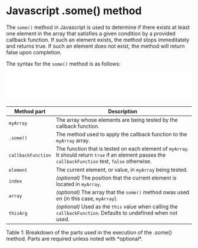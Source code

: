 # Javascript .some() method

The `some()` method in Javascript is used to determine if there exists at least one element in the array that satisfies a given condition by a provided callback function. If such an element exists, the method stops immeditately and returns true.  If such an element does not exist, the method will return false upon completion.

The syntax for the `some()` method is as follows:

![Syntax of the Javascript some method](./images/javascript-img/some-method-syntax.svg)

| Method part | Description                                                            |
| ----------- | ---------------------------------------------------------------------- |
| `myArray`   | The array whose elements are being tested by the callback function.    |
| `.some()`   | The method used to apply the callback function to the `myArray` array. |
| `callbackFunction` | The function that is tested on each element of `myArray`. It should return `true` if an element passes the `callbackFunction` test, `false` otherwise. |
| `element`   | The current element, or value, in `myArray` being tested. |
| `index`     | *(optional)* The position that the current element is located in `myArray`. |
| `array`     | *(optional)* The array that the `some()` method owas used on (in this case, `myArray`).|
| `thisArg`   | *(optional)* Used as the `this` value when calling the `callbackFunction`. Defaults to undefined when not used. |

<figcaption>
    Table 1: Breakdown of the parts used in the execution of the .some() method. Parts are required unless noted with *optional*.
</figcaption>

